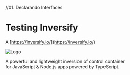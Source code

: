 //01. Declarando Interfaces
# Testing Inversify


A [https://inversify.io/](https://inversify.io/)


![Logo]('./inversify.png')


A powerful and lightweight inversion of control container<br/>
for JavaScript & Node.js apps powered by TypeScript.